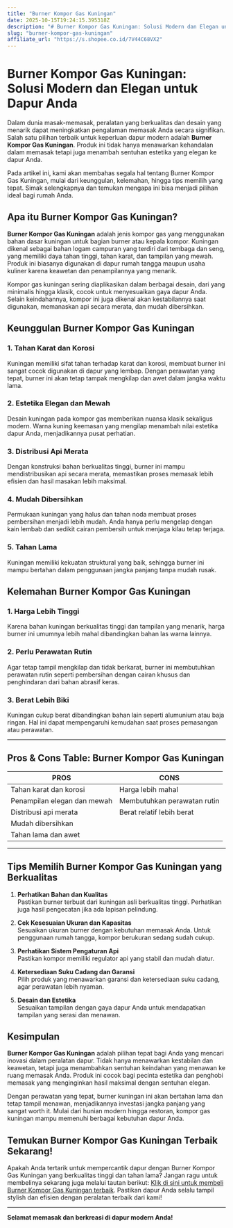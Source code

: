 ```yaml
---
title: "Burner Kompor Gas Kuningan"
date: 2025-10-15T19:24:15.395318Z
description: "# Burner Kompor Gas Kuningan: Solusi Modern dan Elegan untuk Dapur Anda..."
slug: "burner-kompor-gas-kuningan"
affiliate_url: "https://s.shopee.co.id/7V44C68VX2"
---
```

# Burner Kompor Gas Kuningan: Solusi Modern dan Elegan untuk Dapur Anda

Dalam dunia masak-memasak, peralatan yang berkualitas dan desain yang menarik dapat meningkatkan pengalaman memasak Anda secara signifikan. Salah satu pilihan terbaik untuk keperluan dapur modern adalah **Burner Kompor Gas Kuningan**. Produk ini tidak hanya menawarkan kehandalan dalam memasak tetapi juga menambah sentuhan estetika yang elegan ke dapur Anda.

Pada artikel ini, kami akan membahas segala hal tentang Burner Kompor Gas Kuningan, mulai dari keunggulan, kelemahan, hingga tips memilih yang tepat. Simak selengkapnya dan temukan mengapa ini bisa menjadi pilihan ideal bagi rumah Anda.

## Apa itu Burner Kompor Gas Kuningan?

**Burner Kompor Gas Kuningan** adalah jenis kompor gas yang menggunakan bahan dasar kuningan untuk bagian burner atau kepala kompor. Kuningan dikenal sebagai bahan logam campuran yang terdiri dari tembaga dan seng, yang memiliki daya tahan tinggi, tahan karat, dan tampilan yang mewah. Produk ini biasanya digunakan di dapur rumah tangga maupun usaha kuliner karena keawetan dan penampilannya yang menarik.

Kompor gas kuningan sering diaplikasikan dalam berbagai desain, dari yang minimalis hingga klasik, cocok untuk menyesuaikan gaya dapur Anda. Selain keindahannya, kompor ini juga dikenal akan kestabilannya saat digunakan, memanaskan api secara merata, dan mudah dibersihkan.

## Keunggulan Burner Kompor Gas Kuningan

### 1. Tahan Karat dan Korosi

Kuningan memiliki sifat tahan terhadap karat dan korosi, membuat burner ini sangat cocok digunakan di dapur yang lembap. Dengan perawatan yang tepat, burner ini akan tetap tampak mengkilap dan awet dalam jangka waktu lama.

### 2. Estetika Elegan dan Mewah

Desain kuningan pada kompor gas memberikan nuansa klasik sekaligus modern. Warna kuning keemasan yang mengilap menambah nilai estetika dapur Anda, menjadikannya pusat perhatian.

### 3. Distribusi Api Merata

Dengan konstruksi bahan berkualitas tinggi, burner ini mampu mendistribusikan api secara merata, memastikan proses memasak lebih efisien dan hasil masakan lebih maksimal.

### 4. Mudah Dibersihkan

Permukaan kuningan yang halus dan tahan noda membuat proses pembersihan menjadi lebih mudah. Anda hanya perlu mengelap dengan kain lembab dan sedikit cairan pembersih untuk menjaga kilau tetap terjaga.

### 5. Tahan Lama

Kuningan memiliki kekuatan struktural yang baik, sehingga burner ini mampu bertahan dalam penggunaan jangka panjang tanpa mudah rusak.

## Kelemahan Burner Kompor Gas Kuningan

### 1. Harga Lebih Tinggi

Karena bahan kuningan berkualitas tinggi dan tampilan yang menarik, harga burner ini umumnya lebih mahal dibandingkan bahan las warna lainnya.

### 2. Perlu Perawatan Rutin

Agar tetap tampil mengkilap dan tidak berkarat, burner ini membutuhkan perawatan rutin seperti pembersihan dengan cairan khusus dan penghindaran dari bahan abrasif keras.

### 3. Berat Lebih Biki

Kuningan cukup berat dibandingkan bahan lain seperti alumunium atau baja ringan. Hal ini dapat mempengaruhi kemudahan saat proses pemasangan atau perawatan.

---

## Pros & Cons Table: Burner Kompor Gas Kuningan

| PROS                                              | CONS                                           |
|---------------------------------------------------|------------------------------------------------|
| Tahan karat dan korosi                          | Harga lebih mahal                            |
| Penampilan elegan dan mewah                     | Membutuhkan perawatan rutin               |
| Distribusi api merata                            | Berat relatif lebih berat                  |
| Mudah dibersihkan                              |                                    |
| Tahan lama dan awet                            |                                    |

---

## Tips Memilih Burner Kompor Gas Kuningan yang Berkualitas

1. **Perhatikan Bahan dan Kualitas**  
Pastikan burner terbuat dari kuningan asli berkualitas tinggi. Perhatikan juga hasil pengecatan jika ada lapisan pelindung.

2. **Cek Kesesuaian Ukuran dan Kapasitas**  
Sesuaikan ukuran burner dengan kebutuhan memasak Anda. Untuk penggunaan rumah tangga, kompor berukuran sedang sudah cukup.

3. **Perhatikan Sistem Pengaturan Api**  
Pastikan kompor memiliki regulator api yang stabil dan mudah diatur.

4. **Ketersediaan Suku Cadang dan Garansi**  
Pilih produk yang menawarkan garansi dan ketersediaan suku cadang, agar perawatan lebih nyaman.

5. **Desain dan Estetika**  
Sesuaikan tampilan dengan gaya dapur Anda untuk mendapatkan tampilan yang serasi dan menawan.

## Kesimpulan

**Burner Kompor Gas Kuningan** adalah pilihan tepat bagi Anda yang mencari inovasi dalam peralatan dapur. Tidak hanya menawarkan kestabilan dan keawetan, tetapi juga menambahkan sentuhan keindahan yang menawan ke ruang memasak Anda. Produk ini cocok bagi pecinta estetika dan penghobi memasak yang menginginkan hasil maksimal dengan sentuhan elegan.

Dengan perawatan yang tepat, burner kuningan ini akan bertahan lama dan tetap tampil menawan, menjadikannya investasi jangka panjang yang sangat worth it. Mulai dari hunian modern hingga restoran, kompor gas kuningan mampu memenuhi berbagai kebutuhan dapur Anda.

## Temukan Burner Kompor Gas Kuningan Terbaik Sekarang!

Apakah Anda tertarik untuk mempercantik dapur dengan Burner Kompor Gas Kuningan yang berkualitas tinggi dan tahan lama? Jangan ragu untuk membelinya sekarang juga melalui tautan berikut: [Klik di sini untuk membeli Burner Kompor Gas Kuningan terbaik](https://s.shopee.co.id/7V44C68VX2). Pastikan dapur Anda selalu tampil stylish dan efisien dengan peralatan terbaik dari kami!

---

**Selamat memasak dan berkreasi di dapur modern Anda!**